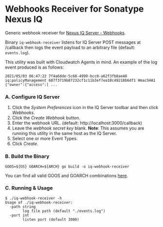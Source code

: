 # Webhooks Receiver for Sonatype Nexus IQ

Generic webhook receiver for [Nexus IQ Server - Webhooks](https://help.sonatype.com/iqserver/automating/iq-server-webhooks).

Binary `iq-webhook-receiver` listens for IQ Server POST messages at /callback then logs the event payload to an arbitrary file (default: `events.log`).

This utility was built with Cloudwatch Agents in mind. An example of the log event produced is as follows:
```
2021/05/03 06:47:22 7f4a6dde-5c68-4999-bcc0-a62f3fb8ae48 iq:policyManagement 687f3719b87232cf1c11b3ef7ea10c49218b6df1 HmacSHA1 {"owner":{"access":[ ...

```

### A. Configure IQ Server
1. Click the *System Preferences* icon in the IQ Server toolbar and then click *Webhooks*.
2. Click the  *Create Webhook*  button.
3. Enter the webhook URL. (default: http://localhost:3000/callback)
4. Leave the *webhook secret key* blank. __Note__: This assumes you are running this utility in the same host as the IQ Server.
5. Select one or more Event Types.
6. Click *Create*.

### B. Build the Binary
```
GOOS=${OS} GOARCH=${ARCH} go build -o iq-webhook-receiver
```
You can find all valid GOOS and GOARCH combinations [here](https://golang.org/doc/install/source#environment).

### C. Running & Usage
```
$ ./iq-webhook-receiver -h
Usage of ./iq-webhook-receiver:
  -path string
        log file path (default "./events.log")
  -port int
        listen port (default 3000)
```